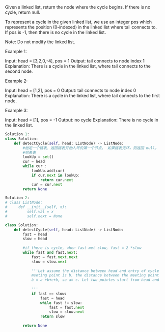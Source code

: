 Given a linked list, return the node where the cycle begins. If there is no cycle, return null.

To represent a cycle in the given linked list, we use an integer pos which represents the position (0-indexed) in the linked list where tail connects to. If pos is -1, then there is no cycle in the linked list.

Note: Do not modify the linked list.

 

Example 1:

Input: head = [3,2,0,-4], pos = 1
Output: tail connects to node index 1
Explanation: There is a cycle in the linked list, where tail connects to the second node.


Example 2:

Input: head = [1,2], pos = 0
Output: tail connects to node index 0
Explanation: There is a cycle in the linked list, where tail connects to the first node.


Example 3:

Input: head = [1], pos = -1
Output: no cycle
Explanation: There is no cycle in the linked list.

```Python
Solution 1:
class Solution:
    def detectCycle(self, head: ListNode) -> ListNode:
        #给定一个链表，返回链表开始入环的第一个节点。 如果链表无环，则返回 null。
        #哈希表
        lookUp = set()
        cur = head
        while cur :
            lookUp.add(cur)
            if cur.next in lookUp:
                return cur.next
            cur = cur.next
        return None 

Solution 2:
# class ListNode:
#     def __init__(self, x):
#         self.val = x
#         self.next = None

class Solution:
    def detectCycle(self, head: ListNode) -> ListNode:
        fast = head
        slow = head
        
        #if there is cycle, when fast met slow, fast = 2 *slow 
        while fast and fast.next:
            fast = fast.next.next
            slow = slow.next
            
            '''Let assume the distance between head and entry of cycle is a, entry of cycle to the first
            meeting point is b, the distance between the meeting point to the entry of cycle is c,we know a +
            b = a +b+c+b, so a= c. Let two pointes start from head and slow position respectively, the meeting             point will be the entry of the cycle 
            
            '''
            if fast == slow:
                fast = head
                while fast != slow:
                    fast = fast.next
                    slow = slow.next
                return slow
           
        return None
  ```
